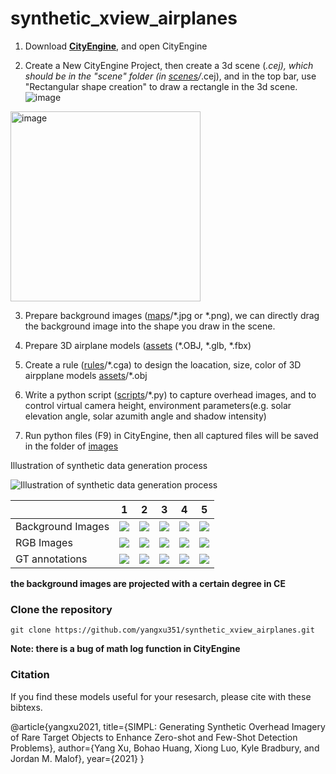 # synthetic_xview_airplanes

1. Download **[CityEngine](https://www.esri.com/en-us/arcgis/products/arcgis-cityengine/overview)**, and open CityEngine

2. Create a New CityEngine Project, then create a 3d scene (*.cej), which should be in the "scene" folder (in [scenes](https://github.com/yangxu351/synthetic_xview_airplanes/tree/master/scenes/scenes_of_xview)/*.cej), and in the top bar, use "Rectangular shape creation" to draw a rectangle in the 3d scene. ![image](https://user-images.githubusercontent.com/12199053/120770167-75d6d080-c550-11eb-9904-e33dbff1a866.png) 
 <img  alt = "image" src="https://user-images.githubusercontent.com/12199053/120770448-bb939900-c550-11eb-8354-12504507994b.png" width="304" height="304">


3. Prepare background images ([maps](https://github.com/yangxu351/synthetic_xview_airplanes/tree/master/maps/*.jpg)/*.jpg or *.png), we can directly drag the background image into the shape you draw in the scene. 

4. Prepare 3D airplane models ([assets](https://github.com/yangxu351/synthetic_xview_airplanes/raw/master/assets/aircraft/) (\*.OBJ, \*.glb, \*.fbx) 

5. Create a rule ([rules](https://github.com/yangxu351/synthetic_xview_airplanes/raw/master/rules/xview_gaussian/xsbw_xcolor_uniform_CC1/)/\*.cga) to design the loacation, size, color of 3D airpplane models [assets](https://github.com/yangxu351/synthetic_xview_airplanes/tree/master/assets)/\*.obj

6. Write a python script ([scripts](https://github.com/yangxu351/synthetic_xview_airplanes/tree/master/scripts/gaussian_square)/\*.py) to capture overhead images, and to control virtual camera height, environment parameters(e.g. solar elevation angle, solar azumith angle and shadow intensity)

7. Run python files (F9) in CityEngine, then all captured files will be saved in the folder of [images](https://github.com/yangxu351/synthetic_xview_airplanes/tree/master/images)

Illustration of synthetic data generation process

<img alt="Illustration of synthetic data generation process" src="https://user-images.githubusercontent.com/12199053/121108937-33a5db80-c83d-11eb-9828-abf8002138f1.png" >


| | 1 | 2 | 3 | 4 | 5 |
| --- | --- | --- | --- | --- | --- |
|Background Images|![](https://github.com/yangxu351/synthetic_xview_airplanes/raw/master/maps/1087_bkg_1_1.jpg) | ![](https://github.com/yangxu351/synthetic_xview_airplanes/raw/master/maps/310_bkg_5_3.jpg) |![](https://github.com/yangxu351/synthetic_xview_airplanes/raw/master/maps/2179_bkg_2_2.jpg) | ![](https://github.com/yangxu351/synthetic_xview_airplanes/raw/master/maps/310_bkg_4_4.jpg) |![](https://github.com/yangxu351/synthetic_xview_airplanes/raw/master/maps/1094_bkg_1_3.jpg)  |
|RGB Images|![](https://github.com/yangxu351/synthetic_xview_airplanes/raw/master/images/syn_xview_bkg_new_bkg_unif_shdw_split_scatter_gauss_rndsolar_ssig0.08_color_square_bias0_CC1_v50/color_all_images_step182.4/color_airplanes_xview_background_sd30_1.png) | ![](https://github.com/yangxu351/synthetic_xview_airplanes/raw/master/images/syn_xview_bkg_new_bkg_unif_shdw_split_scatter_gauss_rndsolar_ssig0.08_color_square_bias0_CC1_v50/color_all_images_step182.4/color_airplanes_xview_background_sd783_1.png) |![](https://github.com/yangxu351/synthetic_xview_airplanes/raw/master/images/syn_xview_bkg_new_bkg_unif_shdw_split_scatter_gauss_rndsolar_ssig0.08_color_square_bias0_CC1_v50/color_all_images_step182.4/color_airplanes_xview_background_sd2532_1.png) | ![](https://github.com/yangxu351/synthetic_xview_airplanes/raw/master/images/syn_xview_bkg_new_bkg_unif_shdw_split_scatter_gauss_rndsolar_ssig0.08_color_square_bias0_CC1_v50/color_all_images_step182.4/color_airplanes_xview_background_sd4818_1.png) |![](https://github.com/yangxu351/synthetic_xview_airplanes/raw/master/images/syn_xview_bkg_new_bkg_unif_shdw_split_scatter_gauss_rndsolar_ssig0.08_color_square_bias0_CC1_v50/color_all_images_step182.4/color_airplanes_xview_background_sd1470_1.png)  |
|GT annotations|![](https://github.com/yangxu351/synthetic_xview_airplanes/raw/master/images/syn_xview_bkg_new_bkg_unif_shdw_split_scatter_gauss_rndsolar_ssig0.08_color_square_bias0_CC1_v50/color_all_annos_step182.4/color_airplanes_xview_background_sd30_1.png) | ![](https://github.com/yangxu351/synthetic_xview_airplanes/raw/master/images/syn_xview_bkg_new_bkg_unif_shdw_split_scatter_gauss_rndsolar_ssig0.08_color_square_bias0_CC1_v50/color_all_annos_step182.4/color_airplanes_xview_background_sd783_1.png) | ![](https://github.com/yangxu351/synthetic_xview_airplanes/raw/master/images/syn_xview_bkg_new_bkg_unif_shdw_split_scatter_gauss_rndsolar_ssig0.08_color_square_bias0_CC1_v50/color_all_annos_step182.4/color_airplanes_xview_background_sd2532_1.png) | ![](https://github.com/yangxu351/synthetic_xview_airplanes/raw/master/images/syn_xview_bkg_new_bkg_unif_shdw_split_scatter_gauss_rndsolar_ssig0.08_color_square_bias0_CC1_v50/color_all_annos_step182.4/color_airplanes_xview_background_sd4818_1.png)| ![](https://github.com/yangxu351/synthetic_xview_airplanes/raw/master/images/syn_xview_bkg_new_bkg_unif_shdw_split_scatter_gauss_rndsolar_ssig0.08_color_square_bias0_CC1_v50/color_all_annos_step182.4/color_airplanes_xview_background_sd1470_1.png) |

**the background images are projected with a certain degree in CE**

### Clone the repository ###

```git clone https://github.com/yangxu351/synthetic_xview_airplanes.git```


**Note: there is a bug of math log function in CityEngine**

### Citation ###

If you find these models useful for your resesarch, please cite with these bibtexs.

@article{yangxu2021,
  title={SIMPL: Generating Synthetic Overhead Imagery of Rare Target Objects to Enhance Zero-shot and Few-Shot Detection Problems},
  author={Yang Xu, Bohao Huang, Xiong Luo, Kyle Bradbury, and Jordan M. Malof},
  year={2021}
}
